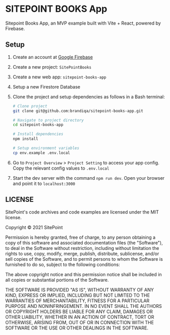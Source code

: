 # SITEPOINT BOOKS App

Sitepoint Books App, an MVP example built with Vite + React, powered by Firebase.

## Setup

1. Create an account at [Google Firebase](https://firebase.google.com/)
2. Create a new project: `SitePointBooks`
3. Create a new web app: `sitepoint-books-app`
4. Setup a new Firestore Database
5. Clone the project and setup dependencies as follows in a Bash terminal:

   ```bash
   # Clone project
   git clone git@github.com:brandiqa/sitepoint-books-app.git

   # Navigate to project directory
   cd sitepoint-books-app

   # Install dependencies
   npm install

   # Setup environment variables
   cp env.example .env.local

   ```

6. Go to `Project Overview` > `Project Setting` to access your app config. Copy the relevant config values to `.env.local`
7. Start the dev server with the command `npm run dev`. Open your browser and point it to `localhost:3000`

## LICENSE

SitePoint's code archives and code examples are licensed under the MIT license.

Copyright © 2021 SitePoint

Permission is hereby granted, free of charge, to any person obtaining a copy of this software and associated documentation files (the "Software"), to deal in the Software without restriction, including without limitation the rights to use, copy, modify, merge, publish, distribute, sublicense, and/or sell copies of the Software, and to permit persons to whom the Software is furnished to do so, subject to the following conditions:

The above copyright notice and this permission notice shall be included in all copies or substantial portions of the Software.

THE SOFTWARE IS PROVIDED "AS IS", WITHOUT WARRANTY OF ANY KIND, EXPRESS OR IMPLIED, INCLUDING BUT NOT LIMITED TO THE WARRANTIES OF MERCHANTABILITY, FITNESS FOR A PARTICULAR PURPOSE AND NONINFRINGEMENT. IN NO EVENT SHALL THE AUTHORS OR COPYRIGHT HOLDERS BE LIABLE FOR ANY CLAIM, DAMAGES OR OTHER LIABILITY, WHETHER IN AN ACTION OF CONTRACT, TORT OR OTHERWISE, ARISING FROM, OUT OF OR IN CONNECTION WITH THE SOFTWARE OR THE USE OR OTHER DEALINGS IN THE SOFTWARE.

